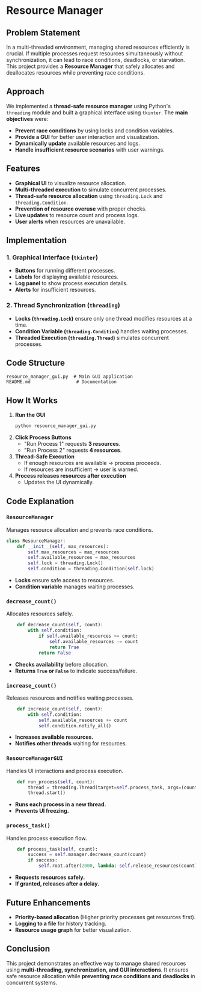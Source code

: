 # Resource Manager 

## Problem Statement

In a multi-threaded environment, managing shared resources efficiently is crucial. If multiple processes request resources simultaneously without synchronization, it can lead to race conditions, deadlocks, or starvation. This project provides a **Resource Manager** that safely allocates and deallocates resources while preventing race conditions.

## Approach

We implemented a **thread-safe resource manager** using Python's `threading` module and built a graphical interface using `tkinter`. The **main objectives** were:
- **Prevent race conditions** by using locks and condition variables.
- **Provide a GUI** for better user interaction and visualization.
- **Dynamically update** available resources and logs.
- **Handle insufficient resource scenarios** with user warnings.

## Features
- **Graphical UI** to visualize resource allocation.
- **Multi-threaded execution** to simulate concurrent processes.
- **Thread-safe resource allocation** using `threading.Lock` and `threading.Condition`.
- **Prevention of resource overuse** with proper checks.
- **Live updates** to resource count and process logs.
- **User alerts** when resources are unavailable.

## Implementation

### 1. Graphical Interface (`tkinter`)
- **Buttons** for running different processes.
- **Labels** for displaying available resources.
- **Log panel** to show process execution details.
- **Alerts** for insufficient resources.

### 2. Thread Synchronization (`threading`)
- **Locks (`threading.Lock`)** ensure only one thread modifies resources at a time.
- **Condition Variable (`threading.Condition`)** handles waiting processes.
- **Threaded Execution (`threading.Thread`)** simulates concurrent processes.

## Code Structure

```
resource_manager_gui.py  # Main GUI application
README.md                 # Documentation
```

## How It Works

1. **Run the GUI**
   ```sh
   python resource_manager_gui.py
   ```
2. **Click Process Buttons**
   - "Run Process 1" requests **3 resources**.
   - "Run Process 2" requests **4 resources**.
3. **Thread-Safe Execution**
   - If enough resources are available → process proceeds.
   - If resources are insufficient → user is warned.
4. **Process releases resources after execution**
   - Updates the UI dynamically.

## Code Explanation

### `ResourceManager`
Manages resource allocation and prevents race conditions.
```python
class ResourceManager:
    def __init__(self, max_resources):
        self.max_resources = max_resources
        self.available_resources = max_resources
        self.lock = threading.Lock()
        self.condition = threading.Condition(self.lock)
```
- **Locks** ensure safe access to resources.
- **Condition variable** manages waiting processes.

### `decrease_count()`
Allocates resources safely.
```python
    def decrease_count(self, count):
        with self.condition:
            if self.available_resources >= count:
                self.available_resources -= count
                return True
            return False
```
- **Checks availability** before allocation.
- **Returns `True` or `False`** to indicate success/failure.

### `increase_count()`
Releases resources and notifies waiting processes.
```python
    def increase_count(self, count):
        with self.condition:
            self.available_resources += count
            self.condition.notify_all()
```
- **Increases available resources.**
- **Notifies other threads** waiting for resources.

### `ResourceManagerGUI`
Handles UI interactions and process execution.
```python
    def run_process(self, count):
        thread = threading.Thread(target=self.process_task, args=(count,))
        thread.start()
```
- **Runs each process in a new thread.**
- **Prevents UI freezing.**

### `process_task()`
Handles process execution flow.
```python
    def process_task(self, count):
        success = self.manager.decrease_count(count)
        if success:
            self.root.after(2000, lambda: self.release_resources(count))
```
- **Requests resources safely.**
- **If granted, releases after a delay.**

## Future Enhancements
- **Priority-based allocation** (Higher priority processes get resources first).
- **Logging to a file** for history tracking.
- **Resource usage graph** for better visualization.

## Conclusion
This project demonstrates an effective way to manage shared resources using **multi-threading, synchronization, and GUI interactions**. It ensures safe resource allocation while **preventing race conditions and deadlocks** in concurrent systems.
